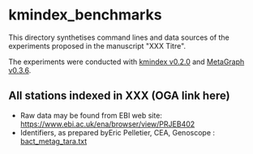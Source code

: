 # kmindex_benchmarks
This directory synthetises command lines and data sources of the experiments proposed in the manuscript 
"XXX Titre".

The experiments were conducted with [kmindex v0.2.0](https://github.com/tlemane/kmindex/releases/tag/v0.2.0) and [MetaGraph v0.3.6](https://github.com/ratschlab/metagraph/releases/tag/v0.3.6).








## All stations indexed in XXX (OGA link here)
* Raw data may be found from EBI web site: https://www.ebi.ac.uk/ena/browser/view/PRJEB402
* Identifiers, as prepared byEric Pelletier, CEA, Genoscope : [bact_metag_tara.txt](bact_metag_tara.txt)
